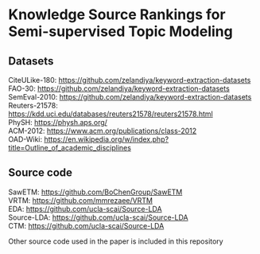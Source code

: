 # Knowledge Source Rankings for Semi-supervised Topic Modeling

## Datasets

CiteULike-180: https://github.com/zelandiya/keyword-extraction-datasets  
FAO-30: https://github.com/zelandiya/keyword-extraction-datasets  
SemEval-2010: https://github.com/zelandiya/keyword-extraction-datasets  
Reuters-21578: https://kdd.uci.edu/databases/reuters21578/reuters21578.html  
PhySH: https://physh.aps.org/  
ACM-2012: https://www.acm.org/publications/class-2012  
OAD-Wiki: https://en.wikipedia.org/w/index.php?title=Outline_of_academic_disciplines  
	
## Source code

SawETM: https://github.com/BoChenGroup/SawETM  
VRTM: https://github.com/mmrezaee/VRTM  
EDA: https://github.com/ucla-scai/Source-LDA  
Source-LDA: https://github.com/ucla-scai/Source-LDA  
CTM: https://github.com/ucla-scai/Source-LDA  

Other source code used in the paper is included in this repository
